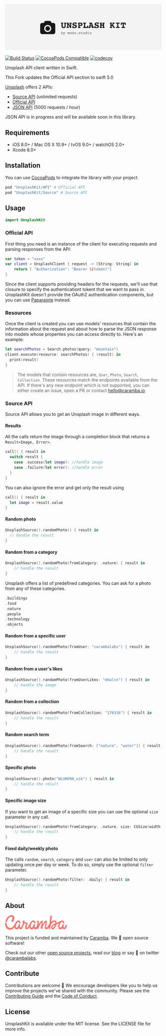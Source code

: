 ![UnsplashKit: Unsplash API Client in Swift](assets/unsplashkit-header.png)

[![Build Status](https://travis-ci.org/carambalabs/UnsplashKit.svg?branch=master)](https://travis-ci.org/carambalabs/UnsplashKit)
[![CocoaPods Compatible](https://img.shields.io/cocoapods/v/UnsplashKit.svg)](https://img.shields.io/cocoapods/v/UnsplashKit.svg)
[![codecov](https://codecov.io/gh/carambalabs/UnsplashKit/branch/master/graph/badge.svg)](https://codecov.io/gh/carambalabs/UnsplashKit)

Unsplash API client written in Swift.

This Fork updates the Official API section to swift 5.0

[Unsplash](https://unsplash.com/) offers 2 APIs:
- [Source API](https://source.unsplash.com/) (unlimited requests)
- [Official API](https://unsplash.com/documentation)
- [JSON API](https://unsplash.com/documentation) (5000 requests / hour)

JSON API is in progress and will be available soon in this library.

## Requirements

* iOS 8.0+ / Mac OS X 10.9+ / tvOS 9.0+ / watchOS 2.0+
* Xcode 8.0+

## Installation

You can use [CocoaPods](https://cocoapods.org) to integrate the library with your project.

```ruby
pod "UnsplashKit/API" # Official API
pod "UnsplashKit/Source" # Source API
```

## Usage

```swift
import UnsplashKit
```

### Official API

First thing you need is an instance of the client for executing requests and parsing responses from the API:

```swift
var token = "xxxx"
var client = UnsplashClient { request -> [String: String] in
    return [ "Authorization": "Bearer \(token)"]
}
```

Since the client supports providing headers for the requests, we'll use that closure to specify the authenticationt tokent that we want to pass in. UnsplashKit doesn't provide the OAuth2 authentication components, but you can use [Paparajote](https://github.com/carambalabs/paparajote) instead.


### Resources

Once the client is created you can use models' resources that contain the information about the request and about how to parse the JSON response into models whose properties you can access directly to. Here's an example:

```swift
let searchPhotos = Search.photos(query: "mountain")
client.execute(resource: searchPhotos) { (result) in
  print(result)
}
```

> The models that contain resources are, `User`, `Photo`, `Search`, `Collection`.  These resources match the endpoints available from the API. If there's any new endpoint which is not supported, you can either create an issue, open a PR or contact [hello@caramba.io](mailto://hello@caramba.io)

### Source API

Source API allows you to get an Unsplash image in different ways.

#### Results

All the calls return the image through a completion block that returns a `Result<Image, Error>`.
```swift
call() { result in
  switch result {
    case .success(let image): //handle image
    case .failure(let error): //handle error
  }
}
```

You can also ignore the error and get only the result using
```swift
call() { result in
  let image = result.value
}
```

#### Random photo

```swift
UnsplashSource().randomPhoto() { result in
  // handle the result
}
```

#### Random from a category

```swift
UnsplashSource().randomPhoto(fromCategory: .nature) { result in
    // handle the result
}
```

Unsplash offers a list of predefined categories. You can ask for a photo from any of these categories.

```swift
.buildings
.food
.nature
.people
.technology
.objects
```

#### Random from a specific user

```swift
UnsplashSource().randomPhoto(fromUser: "carambalabs") { result in
    // handle the result
}
```

#### Random from a user's likes

```swift
UnsplashSource().randomPhoto(fromUserLikes: "mkwlsn") { result in
    // handle the image
}
```

#### Random from a collection

```swift
UnsplashSource().randomPhoto(fromCollection: "176316") { result in
    // handle the result
}
```

#### Random search term

```swift
UnsplashSource().randomPhoto(fromSearch: ["nature", "water"]) { result in
    // handle the result
}
```

#### Specific photo

```swift
UnsplashSource().photo("WLUHO9A_xik") { result in
    // handle the result
}
```

#### Specific image size

If you want to get an image of a specific size you can use the optional `size` parameter in any call.

```swift
UnsplashSource().randomPhoto(fromCategory: .nature, size: CGSize(width: 600, height: 200)) { result in
    // handle the result
}
```

#### Fixed daily/weekly photo

The calls `random`, `search`, `category` and `user` can also be limited to only updating once per day or week. To do so, simply use the optional `filter` parameter.

```swift
UnsplashSource().randomPhoto(filter: .daily) { result in
    // handle the result
}
```

## About

<img src="https://github.com/carambalabs/Foundation/blob/master/ASSETS/logo-salmon.png?raw=true" width="200" />

This project is funded and maintained by [Caramba](http://caramba.io). We 💛 open source software!

Check out our other [open source projects](https://github.com/carambalabs/), read our [blog](http://blog.caramba.io) or say :wave: on twitter [@carambalabs](http://twitter.com/carambalabs).

## Contribute

Contributions are welcome :metal: We encourage developers like you to help us improve the projects we've shared with the community. Please see the [Contributing Guide](https://github.com/carambalabs/Foundation/blob/master/CONTRIBUTING.md) and the [Code of Conduct](https://github.com/carambalabs/Foundation/blob/master/CONDUCT.md).

## License

UnsplashKit is available under the MIT license. See the LICENSE file for more info.
